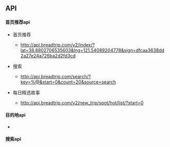 ## API

####  首页推荐api
- 首页推荐 
	- http://api.breadtrip.com/v2/index/?lat=38.8802706535603&lng=121.54089204778&sign=dfcaa3638dd2a27e24a726ba2d2fd3cd
- 搜索 
	- http://api.breadtrip.com/search/?key=%@&start=0&count=20&source=search

- 每日精选故事 
	- http://api.breadtrip.com/v2/new_trip/spot/hot/list/?start=0

#### 目的地api
- 



#### 搜索api


